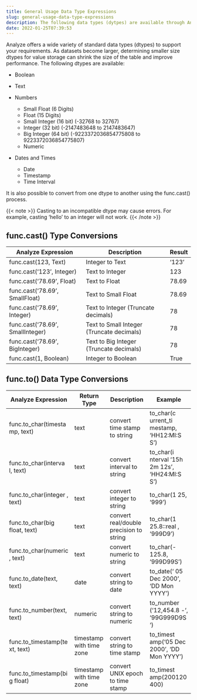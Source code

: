 ```yaml
---
title: General Usage Data Type Expressions
slug: general-usage-data-type-expressions
description: The following data types (dytpes) are available through Analyze to support your requirements
date: 2022-01-25T07:39:53
---
```



Analyze offers a wide variety of standard data types (dtypes) to support your requirements. As datasets become larger, determining smaller size dtypes for value storage can shrink the size of the table and improve performance. The following dtypes are available: 


* Boolean
* Text
* Numbers


	+ Small Float (6 Digits)
	+ Float (15 Digits)
	+ Small Integer (16 bit) (-32768 to 32767)
	+ Integer (32 bit) (-2147483648 to 2147483647)
	+ Big Integer (64 bit) (-9223372036854775808 to 9223372036854775807)
	+ Numeric
* Dates and Times


	+ Date
	+ Timestamp
	+ Time Interval

It is also possible to convert from one dtype to another using the func.cast() process.

{{< note >}}
Casting to an incompatible dtype may cause errors. For example, casting ‘hello’ to an integer will not work.
{{< /note >}}

## func.cast() Type Conversions


| Analyze Expression | Description | Result |
|--------------------|-------------|--------|
| func.cast(123, Text) | Integer to Text | ‘123’ |
| func.cast(‘123’, Integer) | Text to Integer | 123 |
| func.cast(‘78.69’, Float) | Text to Float | 78.69 |
| func.cast(‘78.69’, SmallFloat) | Text to Small Float | 78.69 |
| func.cast(‘78.69’, Integer) | Text to Integer (Truncate decimals) | 78 |
| func.cast(‘78.69’, SmallInteger) | Text to Small Integer (Truncate decimals) | 78 |
| func.cast(‘78.69’, BigInteger) | Text to Big Integer (Truncate decimals) | 78 |
| func.cast(1, Boolean) | Integer to Boolean | True |

## func.to() Data Type Conversions




| Analyze Expression | Return Type | Description | Example |
|--------------------|-------------|-------------|---------|
| func.to_char(timesta mp, text) | text | convert time stamp to string | to_char(c urrent_ti mestamp, ‘HH12:MI:S S’) |
| func.to_char(interva l, text) | text | convert interval to string | to_char(i nterval ‘15h 2m 12s’, ‘HH24:MI:S S’) |
| func.to_char(integer , text) | text | convert integer to string | to_char(1 25, ‘999’) |
| func.to_char(big float, text) | text | convert real/double precision to string | to_char(1 25.8::real , ‘999D9’) |
| func.to_char(numeric , text) | text | convert numeric to string | to_char(- 125.8, ‘999D99S’) |
| func.to_date(text, text) | date | convert string to date | to_date(‘ 05 Dec 2000’, ‘DD Mon YYYY’) |
| func.to_number(text, text) | numeric | convert string to numeric | to_number (‘12,454.8 -‘, ‘99G999D9S ‘) |
| func.to_timestamp(te xt, text) | timestamp with time zone | convert string to time stamp | to_timest amp(‘05 Dec 2000’, ‘DD Mon YYYY’) |
| func.to_timestamp(bi g float) | timestamp with time zone | convert UNIX epoch to time stamp | to_timest amp(200120 400) |

